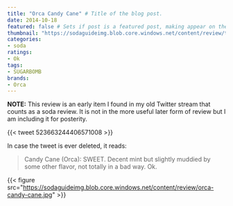 ```yaml
---
title: "Orca Candy Cane" # Title of the blog post.
date: 2014-10-18
featured: false # Sets if post is a featured post, making appear on the home page side bar.
thumbnail: "https://sodaguideimg.blob.core.windows.net/content/review/thumbs/orca-candy-cane.jpg" # Sets thumbnail image appearing inside card on homepage.
categories:
- soda
ratings:
- Ok
tags:
- SUGARBOMB
brands:
- Orca
---
```


**NOTE:** This review is an early item I found in my old Twitter stream that counts as a soda review. It is not in the more useful later form of review but I am including it for posterity.

{{< tweet 523663244406571008 >}}

In case the tweet is ever deleted, it reads:
> Candy Cane (Orca): SWEET. Decent mint but slightly muddied by some other flavor, not totally in a bad way. Ok.

{{< figure src="https://sodaguideimg.blob.core.windows.net/content/review/orca-candy-cane.jpg" >}}